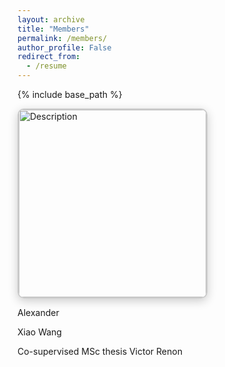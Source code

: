 ```yaml
---
layout: archive
title: "Members"
permalink: /members/
author_profile: False
redirect_from:
  - /resume
---
```


{% include base_path %}

<img src="/images/profile.jpg" alt="Description" style="border-radius: 10px; box-shadow: 0 4px 15px rgba(0, 0, 0, 0.2); border: 2px solid #ccc; width: 300px;">

Alexander

Xiao Wang


Co-supervised MSc thesis
Victor Renon
